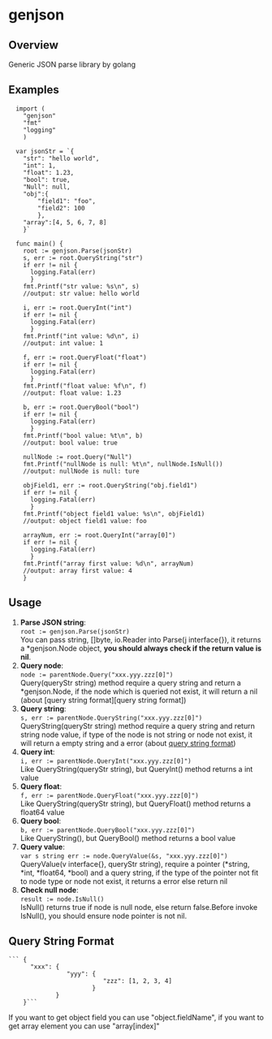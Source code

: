 # genjson

## Overview
Generic JSON parse library by golang

## Examples

```
  import (
    "genjson"
    "fmt"
    "logging"
    )
    
  var jsonStr = `{
    "str": "hello world", 
    "int": 1, 
    "float": 1.23, 
    "bool": true, 
    "Null": null, 
    "obj":{
        "field1": "foo", 
        "field2": 100
        },
    "array":[4, 5, 6, 7, 8]
    }`
  
  func main() {
    root := genjson.Parse(jsonStr)
    s, err := root.QueryString("str")
    if err != nil {
      logging.Fatal(err)
      }
    fmt.Printf("str value: %s\n", s)
    //output: str value: hello world

    i, err := root.QueryInt("int")
    if err != nil {
      logging.Fatal(err)
      }
    fmt.Printf("int value: %d\n", i)
    //output: int value: 1

    f, err := root.QueryFloat("float")
    if err != nil {
      logging.Fatal(err)
      }
    fmt.Printf("float value: %f\n", f)
    //output: float value: 1.23

    b, err := root.QueryBool("bool")
    if err != nil {
      logging.Fatal(err)
      }
    fmt.Printf("bool value: %t\n", b)
    //output: bool value: true
  
    nullNode := root.Query("Null")
    fmt.Printf("nullNode is null: %t\n", nullNode.IsNull())
    //output: nullNode is null: ture

    objField1, err := root.QueryString("obj.field1")
    if err != nil {
      logging.Fatal(err)
      }
    fmt.Printf("object field1 value: %s\n", objField1)
    //output: object field1 value: foo

    arrayNum, err := root.QueryInt("array[0]")
    if err != nil {
      logging.Fatal(err)
      }
    fmt.Printf("array first value: %d\n", arrayNum)
    //output: array first value: 4
    }
```
## Usage
  1. **Parse JSON string**:  
    ```root := genjson.Parse(jsonStr)```  
    You can pass string, []byte, io.Reader into Parse(j interface{}), it returns a *genjson.Node object, **you should always check if the return value is nil**.
  2. **Query node**:  
    ```node := parentNode.Query("xxx.yyy.zzz[0]")```  
    Query(queryStr string) method require a query string and return a *genjson.Node, if the node which is queried not exist, it will return a nil (about [query string format][query string format])
  3. **Query string**:  
    ```s, err := parentNode.QueryString("xxx.yyy.zzz[0]")```  
    QueryString(queryStr string) method require a query string and return string node value, if type of the node is not string or node not exist, it will return a empty string and a error (about [query string format](#query-string-format))
  4. **Query int**:  
    ```i, err := parentNode.QueryInt("xxx.yyy.zzz[0]")```  
    Like QueryString(queryStr string), but QueryInt() method returns a int value
  5. **Query float**:  
    ```f, err := parentNode.QueryFloat("xxx.yyy.zzz[0]")```  
    Like QueryString(queryStr string), but QueryFloat() method returns a float64 value
  6. **Query bool**:  
    ```b, err := parentNode.QueryBool("xxx.yyy.zzz[0]")```  
    Like QueryString(), but QueryBool() method returns a bool value
  7. **Query value**:  
    ```var s string
       err := node.QueryValue(&s, "xxx.yyy.zzz[0]")
    ```  
     QueryValue(v interface{}, queryStr string), require a pointer (*string, *int, *float64, *bool) and a query string, if the type of the pointer not fit to node type or node not exist, it returns a error else return nil 
  8. **Check null node**:  
    ``` result := node.IsNull() ```  
    IsNull() returns true if node is null node, else return false.Before invoke IsNull(), you should ensure node pointer is not nil.
    
## Query String Format
    ``` {
          "xxx": {
                    "yyy": {
                              "zzz": [1, 2, 3, 4]
                           }
                 }
        }```
 If you want to get object field you can use "object.fieldName", if you want to get array element you can use "array[index]" 
    

